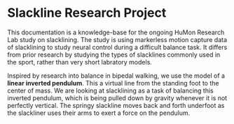 # Slackline Research Project

This documentation is a knowledge-base for the ongoing HuMon Research Lab study on slacklining. The study is using markerless motion capture data of slacklining to study neural control during a difficult balance task. It differs from prior research by studying the types of slacklines commonly used in the sport, rather than very short labratory models. 

Inspired by research into balance in bipedal walking, we use the model of a **linear inverted pendulum**. This a virtual line from the standing foot to the center of mass. We are looking at slacklining as a task of balancing this inverted pendulum, which is being pulled down by gravity whenever it is not perfectly vertical. The springy slackline moves back and forth underfoot as the slackliner uses their arms to exert a force on the pendulum.